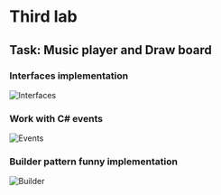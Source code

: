 # Third lab
## Task: Music player and Draw board

### Interfaces implementation
![Interfaces](https://user-images.githubusercontent.com/58213582/205451130-aeb9bb0c-d8a9-4efa-a804-bbac92679f8a.png)

### Work with C# events
![Events](https://user-images.githubusercontent.com/58213582/205451167-d53c224c-dd33-4e57-9ec7-bdb290b88aa1.png)

### Builder pattern funny implementation
![Builder](https://user-images.githubusercontent.com/58213582/205451181-9e841841-5e60-4c91-9422-af3a948e6ca8.png)
